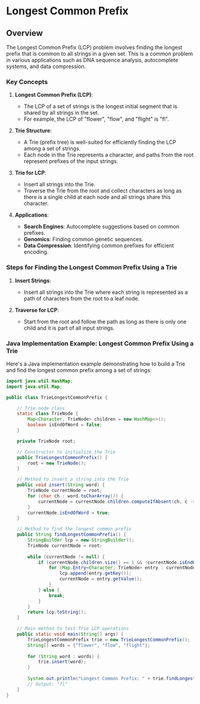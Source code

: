 # Longest Common Prefix

## Overview

The Longest Common Prefix (LCP) problem involves finding the longest prefix that is common to all strings in a given set. This is a common problem in various applications such as DNA sequence analysis, autocomplete systems, and data compression.

### Key Concepts

1. **Longest Common Prefix (LCP)**:
   - The LCP of a set of strings is the longest initial segment that is shared by all strings in the set.
   - For example, the LCP of "flower", "flow", and "flight" is "fl".

2. **Trie Structure**:
   - A Trie (prefix tree) is well-suited for efficiently finding the LCP among a set of strings.
   - Each node in the Trie represents a character, and paths from the root represent prefixes of the input strings.

3. **Trie for LCP**:
   - Insert all strings into the Trie.
   - Traverse the Trie from the root and collect characters as long as there is a single child at each node and all strings share this character.

4. **Applications**:
   - **Search Engines**: Autocomplete suggestions based on common prefixes.
   - **Genomics**: Finding common genetic sequences.
   - **Data Compression**: Identifying common prefixes for efficient encoding.

### Steps for Finding the Longest Common Prefix Using a Trie

1. **Insert Strings**:
   - Insert all strings into the Trie where each string is represented as a path of characters from the root to a leaf node.

2. **Traverse for LCP**:
   - Start from the root and follow the path as long as there is only one child and it is part of all input strings.

### Java Implementation Example: Longest Common Prefix Using a Trie

Here's a Java implementation example demonstrating how to build a Trie and find the longest common prefix among a set of strings:

```java
import java.util.HashMap;
import java.util.Map;

public class TrieLongestCommonPrefix {

    // Trie node class
    static class TrieNode {
        Map<Character, TrieNode> children = new HashMap<>();
        boolean isEndOfWord = false;
    }

    private TrieNode root;

    // Constructor to initialize the Trie
    public TrieLongestCommonPrefix() {
        root = new TrieNode();
    }

    // Method to insert a string into the Trie
    public void insert(String word) {
        TrieNode currentNode = root;
        for (char ch : word.toCharArray()) {
            currentNode = currentNode.children.computeIfAbsent(ch, c -> new TrieNode());
        }
        currentNode.isEndOfWord = true;
    }

    // Method to find the longest common prefix
    public String findLongestCommonPrefix() {
        StringBuilder lcp = new StringBuilder();
        TrieNode currentNode = root;
        
        while (currentNode != null) {
            if (currentNode.children.size() == 1 && !currentNode.isEndOfWord) {
                for (Map.Entry<Character, TrieNode> entry : currentNode.children.entrySet()) {
                    lcp.append(entry.getKey());
                    currentNode = entry.getValue();
                }
            } else {
                break;
            }
        }
        return lcp.toString();
    }

    // Main method to test Trie LCP operations
    public static void main(String[] args) {
        TrieLongestCommonPrefix trie = new TrieLongestCommonPrefix();
        String[] words = {"flower", "flow", "flight"};
        
        for (String word : words) {
            trie.insert(word);
        }
        
        System.out.println("Longest Common Prefix: " + trie.findLongestCommonPrefix());
        // Output: "fl"
    }
}

